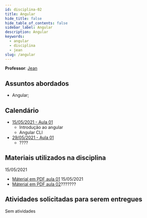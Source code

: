 ```yaml
---
id: disciplina-02
title: Angular
hide_title: false
hide_table_of_contents: false
sidebar_label: Angular
description: Angular
keywords:
  - angular
  - disciplina
  - jean
slug: /angular
---
```


<!-- Corrigir isso aqui depois -->
**Professor**: [Jean](/professores/jean)

## Assuntos abordados

- Angular;

## Calendário

- [15/05/2021 - Aula 01](/blog/5)
  - Introdução ao angular
  - Angular CLI
- [29/05/2021 - Aula 01](/blog/6)
  - ????

## Materiais utilizados na disciplina
15/05/2021
  - [Máterial em PDF aula 01](/docs/aula-5/angular.pdf)
15/05/2021
  - [Máterial em PDF aula 02](/docs/aula-5/angular.pdf)???????
## Atividades solicitadas para serem entregues

Sem atividades